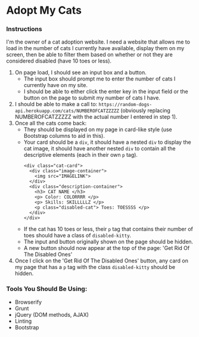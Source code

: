 # Adopt My Cats

### Instructions
I'm the owner of a cat adoption website. I need a website that allows me to load in the number of cats I currently have available, display them on my screen, then be able to filter them based on whether or not they are considered disabled (have 10 toes or less).

1. On page load, I should see an input box and a button.
    - The input box should prompt me to enter the number of cats I currently have on my site.
    - I should be able to either click the enter key in the input field or the button on the page to submit my number of cats I have.
2. I should be able to make a call to: `https://random-dogs-api.herokuapp.com/cats/NUMBEROFCATZZZZZ` (obviously replacing NUMBEROFCATZZZZZ with the actual number I entered in step 1).
3. Once all the cats come back:
   - They should be displayed on my page in card-like style (use Bootstrap columns to aid in this). 
   - Your card should be a `div`, it should have a nested `div` to display the cat image, it should have another nested `div` to contain all the descriptive elements (each in their own `p` tag).
        ```
        <div class="cat-card">
          <div class="image-container">
            <img src="IMAGELINK">
          </div>
          <div class="description-container">
            <h3> CAT NAME </h3>
            <p> Color: COLORRRR </p>
            <p> Skills: SKILLLLLZ </p>
            <p class="disabled-cat"> Toes: TOESSSS </p>
          </div>
        </div>
       ```
    - If the cat has 10 toes or less, their `p` tag that contains their number of toes should have a class of `disabled-kitty`.
    - The input and button originally shown on the page should be hidden. 
    - A new button should now appear at the top of the page: 'Get Rid Of The Disabled Ones'
4. Once I click on the 'Get Rid Of The Disabled Ones' button, any card on my page that has a `p` tag with the class `disabled-kitty` should be hidden.


### Tools You Should Be Using:
- Browserify
- Grunt
- jQuery (DOM methods, AJAX)
- Linting
- Bootstrap
